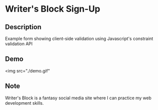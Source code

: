 # Writer's Block Sign-Up 
## Description
Example form showing client-side validation using Javascript's constraint validation API

## Demo
<img src="./demo.gif" <br>

## Note
Writer's Block is a fantasy social media site where I can practice my web development skills.
